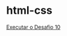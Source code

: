 # html-css

<a href="https://ricardobatistapina.github.io/projeto-android/index.html"> Executar o Desafio 10</a>